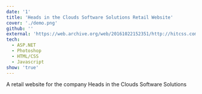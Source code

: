 ```yaml
---
date: '1'
title: 'Heads in the Clouds Software Solutions Retail Website'
cover: './demo.png'
github: ''
external: 'https://web.archive.org/web/20161022152351/http://hitcss.com/default.aspx'
tech:
  - ASP.NET
  - Photoshop
  - HTML/CSS
  - Javascript
show: 'true'
---
```


A retail website for the company Heads in the Clouds Software Solutions
